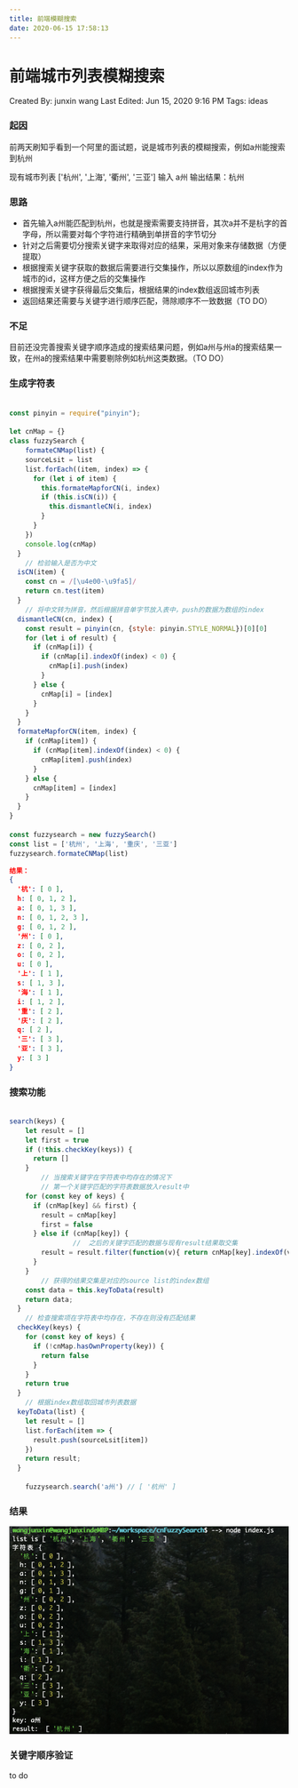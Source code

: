 ```yaml
---
title: 前端模糊搜索
date: 2020-06-15 17:58:13
---
```


# 前端城市列表模糊搜索

Created By: junxin wang
Last Edited: Jun 15, 2020 9:16 PM
Tags: ideas

### 起因

前两天刷知乎看到一个阿里的面试题，说是城市列表的模糊搜索，例如a州能搜索到杭州

现有城市列表 ['杭州', '上海', '衢州', '三亚']
输入 a州
输出结果：杭州

### 思路

- 首先输入a州能匹配到杭州，也就是搜索需要支持拼音，其次a并不是杭字的首字母，所以需要对每个字符进行精确到单拼音的字节切分
- 针对之后需要切分搜索关键字来取得对应的结果，采用对象来存储数据（方便提取）
- 根据搜索关键字获取的数据后需要进行交集操作，所以以原数组的index作为城市的id，这样方便之后的交集操作
- 根据搜索关键字获得最后交集后，根据结果的index数组返回城市列表
- 返回结果还需要与关键字进行顺序匹配，筛除顺序不一致数据（TO DO）

### 不足

目前还没完善搜索关键字顺序造成的搜索结果问题，例如a州与州a的搜索结果一致，在州a的搜索结果中需要剔除例如杭州这类数据。（TO DO）

### 生成字符表

```jsx

const pinyin = require("pinyin");

let cnMap = {}
class fuzzySearch {
	formateCNMap(list) {
    sourceLsit = list
    list.forEach((item, index) => {
      for (let i of item) {
        this.formateMapforCN(i, index)
        if (this.isCN(i)) {
          this.dismantleCN(i, index)
        }
      }
    })
    console.log(cnMap)
  }
	// 检验输入是否为中文
  isCN(item) {
    const cn = /[\u4e00-\u9fa5]/
    return cn.test(item)
  }
	// 将中文转为拼音，然后根据拼音单字节放入表中，push的数据为数组的index
  dismantleCN(cn, index) {
    const result = pinyin(cn, {style: pinyin.STYLE_NORMAL})[0][0]
    for (let i of result) {
      if (cnMap[i]) {
        if (cnMap[i].indexOf(index) < 0) {
          cnMap[i].push(index)
        }
      } else {
        cnMap[i] = [index]
      }
    }
  }
  formateMapforCN(item, index) {
    if (cnMap[item]) {
      if (cnMap[item].indexOf(index) < 0) {
        cnMap[item].push(index)
      }
    } else {
      cnMap[item] = [index]
    }
  }
}

const fuzzysearch = new fuzzySearch()
const list = ['杭州', '上海', '重庆', '三亚']
fuzzysearch.formateCNMap(list)
```

```json
结果：
{
  '杭': [ 0 ],
  h: [ 0, 1, 2 ],
  a: [ 0, 1, 3 ],
  n: [ 0, 1, 2, 3 ],
  g: [ 0, 1, 2 ],
  '州': [ 0 ],
  z: [ 0, 2 ],
  o: [ 0, 2 ],
  u: [ 0 ],
  '上': [ 1 ],
  s: [ 1, 3 ],
  '海': [ 1 ],
  i: [ 1, 2 ],
  '重': [ 2 ],
  '庆': [ 2 ],
  q: [ 2 ],
  '三': [ 3 ],
  '亚': [ 3 ],
  y: [ 3 ]
}
```

### 搜索功能

```jsx

search(keys) {
    let result = []
    let first = true
    if (!this.checkKey(keys)) {
      return []
    }
		// 当搜索关键字在字符表中均存在的情况下
		// 第一个关键字匹配的字符表数据放入result中
    for (const key of keys) {
      if (cnMap[key] && first) {
        result = cnMap[key]
        first = false
      } else if (cnMap[key]) {
				//  之后的关键字匹配的数据与现有result结果取交集
        result = result.filter(function(v){ return cnMap[key].indexOf(v) > -1 })
      }
    }
		// 获得的结果交集是对应的source list的index数组
    const data = this.keyToData(result)
    return data;
  }
	// 检查搜索项在字符表中均存在，不存在则没有匹配结果
  checkKey(keys) {
    for (const key of keys) {
      if (!cnMap.hasOwnProperty(key)) {
        return false
      }
    }
    return true
  }
	// 根据index数组取回城市列表数据
  keyToData(list) {
    let result = []
    list.forEach(item => {
      result.push(sourceLsit[item])
    })
    return result;
  }

	fuzzysearch.search('a州') // [ '杭州' ]
```

### 结果

![输出结果](/images/fuzzySearchResult.png)

### 关键字顺序验证

to do